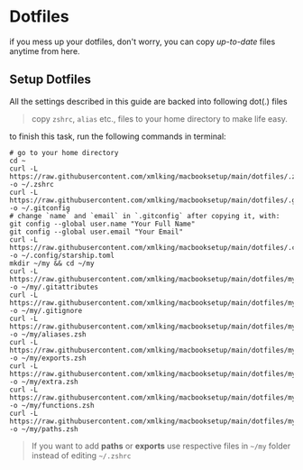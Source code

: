 # Dotfiles

if you mess up your dotfiles, don't worry, you can copy _up-to-date_ files anytime from here.

## Setup Dotfiles

All the settings described in this guide are backed into following dot(.) files

> copy `zshrc`, `alias` etc., files to your home directory to make life easy.

to finish this task, run the following commands in terminal:

```shell
# go to your home directory
cd ~
curl -L https://raw.githubusercontent.com/xmlking/macbooksetup/main/dotfiles/.zshrc -o ~/.zshrc
curl -L https://raw.githubusercontent.com/xmlking/macbooksetup/main/dotfiles/.gitconfig -o ~/.gitconfig
# change `name` and `email` in `.gitconfig` after copying it, with:
git config --global user.name "Your Full Name"
git config --global user.email "Your Email"
curl -L https://raw.githubusercontent.com/xmlking/macbooksetup/main/dotfiles/.config/starship.toml -o ~/.config/starship.toml
mkdir ~/my && cd ~/my
curl -L https://raw.githubusercontent.com/xmlking/macbooksetup/main/dotfiles/my/.gitattributes -o ~/my/.gitattributes
curl -L https://raw.githubusercontent.com/xmlking/macbooksetup/main/dotfiles/my/.gitignore -o ~/my/.gitignore
curl -L https://raw.githubusercontent.com/xmlking/macbooksetup/main/dotfiles/my/aliases.zsh -o ~/my/aliases.zsh
curl -L https://raw.githubusercontent.com/xmlking/macbooksetup/main/dotfiles/my/exports.zsh -o ~/my/exports.zsh
curl -L https://raw.githubusercontent.com/xmlking/macbooksetup/main/dotfiles/my/extra.zsh -o ~/my/extra.zsh
curl -L https://raw.githubusercontent.com/xmlking/macbooksetup/main/dotfiles/my/functions.zsh -o ~/my/functions.zsh
curl -L https://raw.githubusercontent.com/xmlking/macbooksetup/main/dotfiles/my/paths.zsh -o ~/my/paths.zsh
```

> If you want to add **paths** or **exports** use respective files in `~/my` folder instead of editing  `~/.zshrc`

